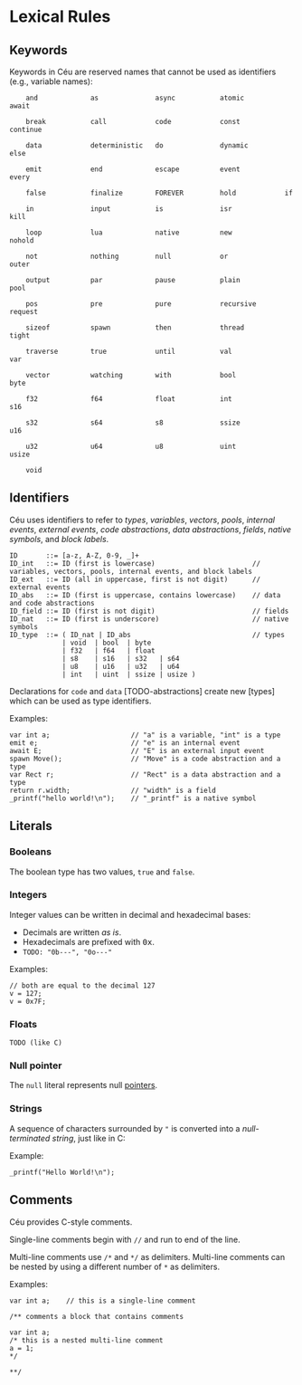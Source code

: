 Lexical Rules
=============

Keywords
--------

Keywords in Céu are reserved names that cannot be used as identifiers (e.g., 
variable names):

```ceu
    and             as              async           atomic          await           

    break           call            code            const           continue        

    data            deterministic   do              dynamic         else            

    emit            end             escape          event           every           

    false           finalize        FOREVER         hold            if              

    in              input           is              isr             kill            

    loop            lua             native          new             nohold          

    not             nothing         null            or              outer           

    output          par             pause           plain           pool            

    pos             pre             pure            recursive       request         

    sizeof          spawn           then            thread          tight           

    traverse        true            until           val             var             

    vector          watching        with            bool            byte            

    f32             f64             float           int             s16             

    s32             s64             s8              ssize           u16             

    u32             u64             u8              uint            usize           

    void            
```

Identifiers
-----------

Céu uses identifiers to refer to *types*, *variables*, *vectors*, *pools*,
*internal events*, *external events*, *code abstractions*, *data abstractions*,
*fields*, *native symbols*, and *block labels*.

```ceu
ID       ::= [a-z, A-Z, 0-9, _]+
ID_int   ::= ID (first is lowercase)                        // variables, vectors, pools, internal events, and block labels
ID_ext   ::= ID (all in uppercase, first is not digit)      // external events
ID_abs   ::= ID (first is uppercase, contains lowercase)    // data and code abstractions
ID_field ::= ID (first is not digit)                        // fields
ID_nat   ::= ID (first is underscore)                       // native symbols
ID_type  ::= ( ID_nat | ID_abs                              // types
             | void  | bool  | byte
             | f32   | f64   | float
             | s8    | s16   | s32   | s64
             | u8    | u16   | u32   | u64
             | int   | uint  | ssize | usize )
```

Declarations for `code` and `data` [TODO-abstractions] create new [types] which can
be used as type identifiers.

Examples:

```ceu
var int a;                    // "a" is a variable, "int" is a type
emit e;                       // "e" is an internal event
await E;                      // "E" is an external input event
spawn Move();                 // "Move" is a code abstraction and a type
var Rect r;                   // "Rect" is a data abstraction and a type
return r.width;               // "width" is a field
_printf("hello world!\n");    // "_printf" is a native symbol
```


Literals
--------

### Booleans

The boolean type has two values, `true` and `false`.

### Integers

Integer values can be written in decimal and hexadecimal bases:

* Decimals are written *as is*.
* Hexadecimals are prefixed with <tt>0x</tt>.
* `TODO: "0b---", "0o---"`

Examples:

```ceu
// both are equal to the decimal 127
v = 127;
v = 0x7F;
```

### Floats

`TODO (like C)`

### Null pointer

The `null` literal represents null [pointers](#TODO).

### Strings

A sequence of characters surrounded by `"` is converted into a *null-terminated 
string*, just like in C:

Example:

```ceu
_printf("Hello World!\n");
```

Comments
--------

Céu provides C-style comments.

Single-line comments begin with `//` and run to end of the line.

Multi-line comments use `/*` and `*/` as delimiters.
Multi-line comments can be nested by using a different number of `*` as
delimiters.

Examples:

```ceu
var int a;    // this is a single-line comment

/** comments a block that contains comments

var int a;
/* this is a nested multi-line comment
a = 1;
*/

**/
```
